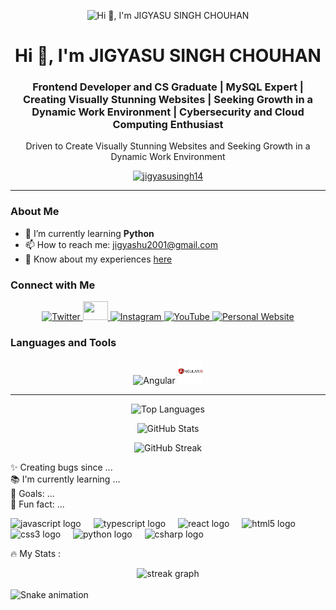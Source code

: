 <p align="center">
  <img alt="Hi 👋, I'm JIGYASU SINGH CHOUHAN" src="https://user-images.githubusercontent.com/55389276/140866485-8fb1c876-9a8f-4d6a-98dc-08c4981eaf70.gif" width="400">
</p>

<h1 align="center">Hi 👋, I'm JIGYASU SINGH CHOUHAN</h1>
<h3 align="center">Frontend Developer and CS Graduate | MySQL Expert | Creating Visually Stunning Websites | Seeking Growth in a Dynamic Work Environment | Cybersecurity and Cloud Computing Enthusiast</h3>
<p align="center">Driven to Create Visually Stunning Websites and Seeking Growth in a Dynamic Work Environment</p>

<p align="center">
  <a href="https://twitter.com/jigyasusingh14" target="_blank">
    <img src="https://img.shields.io/twitter/follow/jigyasusingh14?logo=twitter&style=for-the-badge" alt="jigyasusingh14">
  </a>
</p>

---

### About Me

- 🌱 I’m currently learning **Python**
- 📫 How to reach me: [jigyashu2001@gmail.com](mailto:jigyashu2001@gmail.com)
- 📄 Know about my experiences [here](https://drive.google.com/file/d/1zZ8fKBiWUIAMFPpS2-Dmr32MMUoP2B4q/view?usp=share_link)

### Connect with Me

<p align="center">
  <a href="https://twitter.com/jigyasusingh14" target="blank">
    <img src="https://raw.githubusercontent.com/rahuldkjain/github-profile-readme-generator/master/src/images/icons/Social/twitter.svg" alt="Twitter" height="30" width="40">
  </a>
  <a href="https://linkedin.com/in/jigyasusinghchouahn" target="blank">
    <img src="https://raw.githubusercontent.com/rahuldkjain/github-profile-readme-generator/master/src/images/icons/Social/linked-in-alt.svg" alt "LinkedIn" height="30" width="40">
  </a>
  <a href="https://instagram.com/jigyasu_singh_" target="blank">
    <img src="https://raw.githubusercontent.com/rahuldkjain/github-profile-readme-generator/master/src/images/icons/Social/instagram.svg" alt="Instagram" height="30" width="40">
  </a>
  <a href="https://www.youtube.com/c/@technicaljigs" target="blank">
    <img src="https://raw.githubusercontent.com/rahuldkjain/github-profile-readme-generator/master/src/images/icons/Social/youtube.svg" alt="YouTube" height="30" width="40">
  </a>
  <a href="https://jigyasu2001.carrd.co/" target="blank">
    <img src="https://raw.githubusercontent.com/rahuldkjain/github-profile-readme-generator/master/src/images/icons/Social/rss.svg" alt="Personal Website" height="30" width="40">
  </a>
</p>

### Languages and Tools

<p align="center">
  <img src="https://angular.io/assets/images/logos/angular/angular.svg" alt="Angular" width="40" height="40">
  <img src="https://raw.githubusercontent.com/devicons/devicon/master/icons/angularjs/angularjs-original-wordmark.svg" alt="AngularJS" width="40" height="40">
  <!-- Add more icons for your languages and tools here -->
</p>

---

<p align="center">
  <img src="https://github-readme-stats.vercel.app/api/top-langs?username=jigyasusinghchouhan&show_icons=true&locale=en&layout=compact" alt="Top Languages">
</p>

<p align="center">
  <img src="https://github-readme-stats.vercel.app/api?username=jigyasusinghchouhan&show_icons=true&locale=en" alt="GitHub Stats">
</p>

<p align="center">
  <img src="https://github-readme-streak-stats.herokuapp.com/?user=jigyasusinghchouhan" alt="GitHub Streak">
</p>

<p align="left">✨ Creating bugs since ...<br>📚 I'm currently learning ...<br>🎯 Goals: ...<br>🎲 Fun fact: ...</p>
<div align="left">
  <img src="https://cdn.jsdelivr.net/gh/devicons/devicon/icons/javascript/javascript-original.svg" height="40" alt="javascript logo"  />
  <img width="12" />
  <img src="https://cdn.jsdelivr.net/gh/devicons/devicon/icons/typescript/typescript-original.svg" height="40" alt="typescript logo"  />
  <img width="12" />
  <img src="https://cdn.jsdelivr.net/gh/devicons/devicon/icons/react/react-original.svg" height="40" alt="react logo"  />
  <img width="12" />
  <img src="https://cdn.jsdelivr.net/gh/devicons/devicon/icons/html5/html5-original.svg" height="40" alt="html5 logo"  />
  <img width="12" />
  <img src="https://cdn.jsdelivr.net/gh/devicons/devicon/icons/css3/css3-original.svg" height="40" alt="css3 logo"  />
  <img width="12" />
  <img src="https://cdn.jsdelivr.net/gh/devicons/devicon/icons/python/python-original.svg" height="40" alt="python logo"  />
  <img width="12" />
  <img src="https://cdn.jsdelivr.net/gh/devicons/devicon/icons/csharp/csharp-original.svg" height="40" alt="csharp logo"  />
</div>

<p align="left">🔥   My Stats :</p>

<div align="center">
  <img src="https://streak-stats.demolab.com?user=jigyasusinghchouhan&locale=en&mode=daily&theme=dark&hide_border=false&border_radius=5&order=3" alt="streak graph" height="220">
</div>



<br clear="both">

<img src="https://raw.githubusercontent.com/maurodesouza/maurodesouza/output/snake.svg" alt="Snake animation" />
</p>
